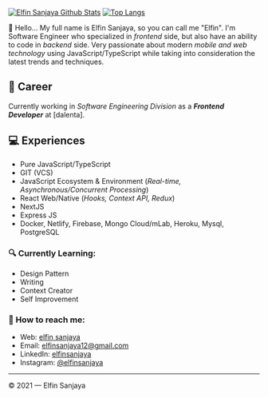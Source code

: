 [![Elfin Sanjaya Github Stats](https://github-readme-stats.vercel.app/api?username=elfinsanjaya12&count_private=true&theme=default&show_icons=true)](https://github.com/elfinsanjaya12)
[![Top Langs](https://github-readme-stats.vercel.app/api/top-langs/?username=elfinsanjaya12&layout=compact)](https://github.com/elfinsanjaya12)
<br>

👋 Hello... My full name is Elfin Sanjaya, so you can call me "Elfin". I'm Software Engineer who specialized in *frontend* side, but also have an ability to code in *backend* side. Very passionate about modern *mobile and web technology* using JavaScript/TypeScript while taking into consideration the latest trends and techniques.

## 💼 Career
Currently working in *Software Engineering Division* as a ***Frontend Developer*** at [dalenta].

## 💻 Experiences
- Pure JavaScript/TypeScript
- GIT (VCS)
- JavaScript Ecosystem & Environment (*Real-time, Asynchronous/Concurrent Processing*)
- React Web/Native (*Hooks, Context API, Redux*)
- NextJS
- Express JS
- Docker, Netlify, Firebase, Mongo Cloud/mLab, Heroku, Mysql, PostgreSQL

### 🔍 Currently Learning:
- Design Pattern
- Writing
- Context Creator
- Self Improvement

### 🚀 How to reach me:
- Web: [elfin sanjaya](https://elfinsanjaya.github.io)
- Email: [elfinsanjaya12@gmail.com](elfinsanjaya12@gmail.com)
- LinkedIn: [elfinsanjaya](https://www.linkedin.com/in/elfin-sanjaya-15a266176/)
- Instagram: [@elfinsanjaya](https://www.instagram.com/elfinsanjaya12/)

---

© 2021 — Elfin Sanjaya
